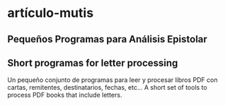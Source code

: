 # artículo-mutis
## Pequeños Programas para Análisis Epistolar
## Short programas for letter processing

Un pequeño conjunto de programas para leer y procesar libros PDF con cartas, remitentes, destinatarios, fechas, etc...
A short set of tools to process PDF books that include letters.
